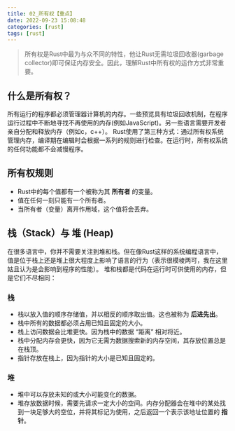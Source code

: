```yaml
---
title: 02_所有权【重点】
date: 2022-09-23 15:08:48
categories: [rust]
tags: [rust]
---
```

> 所有权是Rust中最为与众不同的特性，他让Rust无需垃圾回收器(garbage collector)即可保证内存安全。因此，理解Rust中所有权的运作方式非常重要。

<!--more-->
## 什么是所有权？
所有运行的程序都必须管理器计算机的内存。一些预览具有垃圾回收机制，在程序运行过程中不断地寻找不再使用的内存(例如JavaScript)。另一些语言需要开发者亲自分配和释放内存（例如c，c++）。
Rust使用了第三种方式：通过所有权系统管理内存，编译期在编辑时会根据一系列的规则进行检查。在运行时，所有权系统的任何功能都不会减慢程序。

## 所有权规则
+ Rust中的每个值都有一个被称为其 **所有者** 的变量。
+ 值在任何一刻只能有一个所有者。
+ 当所有者（变量）离开作用域，这个值将会丢弃。

## 栈（Stack）与 堆 (Heap)
在很多语言中，你并不需要关注到堆和栈。但在像Rust这样的系统编程语言中，值是位于栈上还是堆上很大程度上影响了语言的行为（表示很模棱两可，我在这里姑且认为是会影响到程序的性能）。
堆和栈都是代码在运行时可供使用的内存，但是它们不尽相同：

### 栈
+ 栈以放入值的顺序存储值，并以相反的顺序取出值。这也被称为 **后进先出**。
+ 栈中所有的数据都必须占用已知且固定的大小。
+ 栈上访问数据会比堆更快。因为栈中的数据 “距离” 相对将近。
+ 栈中分配内存会更快，因为它无需为数据搜索新的内存空间，其存放位置总是在栈顶。
+ 指针存放在栈上，因为指针的大小是已知且固定的。


### 堆
+ 堆中可以存放未知的或大小可能变化的数据。
+ 堆存放数据时候，需要先请求一定大小的空间。内存分配器会在堆中的某处找到一块足够大的空位，并将其标记为使用，之后返回一个表示该地址位置的 **指针**。
